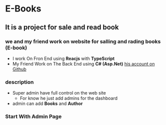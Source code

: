 # E-Books 
## It is a project for sale and read book 

### we and my friend work on website for salling and rading books (E-book) 
- I work On Fron End using **Reacjs** with **TypeScript** 
- My Friend Work on The Back End using **C# (Asp.Net)** [his account on Github](https://github.com/Bahaa-21)

### description 
- Super admin have full control on the web site
    - For know he just add admins for the dashboard
- admin can add **Books** and **Author**  
### Start With Admin Page 
